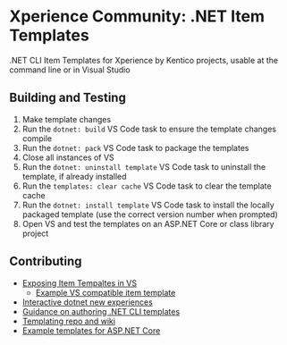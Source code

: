 # Xperience Community: .NET Item Templates

.NET CLI Item Templates for Xperience by Kentico projects, usable at the command line or in Visual Studio

## Building and Testing

1. Make template changes
1. Run the `dotnet: build` VS Code task to ensure the template changes compile
1. Run the `dotnet: pack` VS Code task to package the templates
1. Close all instances of VS
1. Run the `dotnet: uninstall template` VS Code task to uninstall the template, if already installed
1. Run the `templates: clear cache` VS Code task to clear the template cache
1. Run the `dotnet: install template` VS Code task to install the locally packaged template (use the correct version number when prompted)
1. Open VS and test the templates on an ASP.NET Core or class library project

## Contributing

- [Exposing Item Tempaltes in VS](https://github.com/dotnet/templating/issues/4686#issuecomment-1591202127)
  - [Example VS compatible item template](https://github.com/dotnet/maui/blob/main/src/Templates/src/templates/maui-contentpage-csharp/.template.config/ide.host.json)
- [Interactive dotnet new experiences](https://github.com/dotnet/templating/issues/6024)
- [Guidance on authoring .NET CLI templates](https://github.com/sayedihashimi/template-sample)
- [Templating repo and wiki](https://github.com/dotnet/templating/)
- [Example templates for ASP.NET Core](https://github.com/dotnet/aspnetcore/blob/main/src/ProjectTemplates/Web.ItemTemplates/content/ViewStart/.template.config/template.json)
